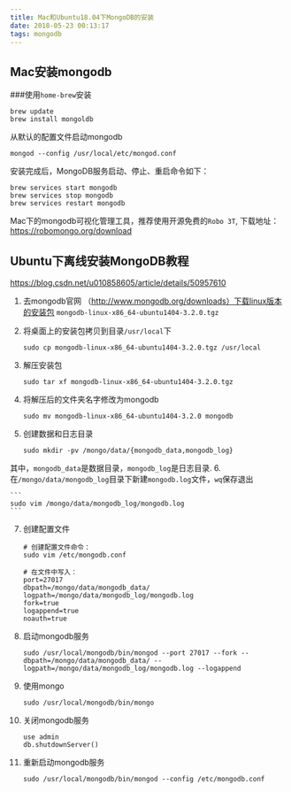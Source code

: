 ```yaml
---
title: Mac和Ubuntu18.04下MongoDB的安装
date: 2018-05-23 00:13:17
tags: mongodb
---
```

## Mac安装mongodb

###使用`home-brew`安装
```
brew update
brew install mongoldb
```
从默认的配置文件启动mongodb

```
mongod --config /usr/local/etc/mongod.conf
```
安装完成后，MongoDB服务启动、停止、重启命令如下：

```
brew services start mongodb
brew services stop mongodb
brew services restart mongodb
```
Mac下的mongodb可视化管理工具，推荐使用开源免费的`Robo 3T`,
下载地址：https://robomongo.org/download

## Ubuntu下离线安装MongoDB教程
https://blog.csdn.net/u010858605/article/details/50957610

1. 去mongodb官网
（http://www.mongodb.org/downloads）下载linux版本的安装包
   `mongodb-linux-x86_64-ubuntu1404-3.2.0.tgz`


2. 将桌面上的安装包拷贝到目录`/usr/local`下

    ```
    sudo cp mongodb-linux-x86_64-ubuntu1404-3.2.0.tgz /usr/local
    ```
3. 解压安装包

    ```
    sudo tar xf mongodb-linux-x86_64-ubuntu1404-3.2.0.tgz
    ```
4. 将解压后的文件夹名字修改为mongodb

    ```
    sudo mv mongodb-linux-x86_64-ubuntu1404-3.2.0 mongodb
    ```
5. 创建数据和日志目录

    ```
    sudo mkdir -pv /mongo/data/{mongodb_data,mongodb_log}
    ```
其中，`mongodb_data`是数据目录，`mongodb_log`是日志目录.
6. 在`/mongo/data/mongodb_log`目录下新建`mongodb.log`文件，`wq`保存退出

    ```
    sudo vim /mongo/data/mongodb_log/mongodb.log
    ```

7. 创建配置文件

    ```
    # 创建配置文件命令：
    sudo vim /etc/mongodb.conf
    
    # 在文件中写入：
    port=27017
    dbpath=/mongo/data/mongodb_data/
    logpath=/mongo/data/mongodb_log/mongodb.log
    fork=true
    logappend=true
    noauth=true
    ```
8. 启动mongodb服务

    ```
    sudo /usr/local/mongodb/bin/mongod --port 27017 --fork --dbpath=/mongo/data/mongodb_data/ --logpath=/mongo/data/mongodb_log/mongodb.log --logappend
    ```
9. 使用mongo

    ```
    sudo /usr/local/mongodb/bin/mongo
    ```
10. 关闭mongodb服务

    ```
    use admin
    db.shutdownServer()
    ```
11. 重新启动mongodb服务

    ```
    sudo /usr/local/mongodb/bin/mongod --config /etc/mongodb.conf
    ```
